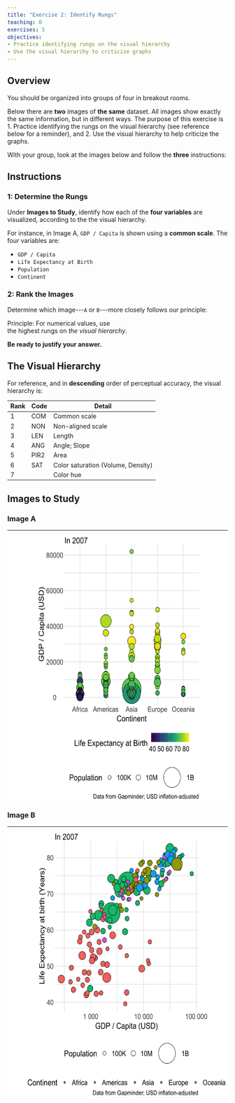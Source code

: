 ```yaml
---
title: "Exercise 2: Identify Rungs"
teaching: 0
exercises: 5
objectives:
- Practice identifying rungs on the visual hierarchy
- Use the visual hierarchy to criticize graphs
---
```


## Overview

You should be organized into groups of four in breakout rooms.

Below there are **two** images of **the same** dataset. All images show exactly
the same information, but in different ways. The purpose of this exercise is 1.
Practice identifying the rungs on the visual hierarchy (see reference below for
a reminder), and 2. Use the visual hierarchy to help criticize the graphs.

With your group, look at the images below and follow the **three** instructions:

## Instructions

### 1: Determine the Rungs

Under **Images to Study**, identify how each of the **four variables** are
visualized, according to the the visual hierarchy.

For instance, in Image A, `GDP / Capita` is shown using a **common scale**. The
four variables are:

- `GDP / Capita`
- `Life Expectancy at Birth`
- `Population`
- `Continent`

### 2: Rank the Images

Determine which image---`A` or `B`---more closely follows our principle:

Principle: For numerical values, use<br> the highest rungs on *the visual hierarchy*.

**Be ready to justify your answer.**

## The Visual Hierarchy

For reference, and in **descending** order of perceptual accuracy, the visual
hierarchy is:

| Rank | Code | Detail |
|---|-----|--------------|
| 1 | COM | Common scale |
| 2 | NON | Non-aligned scale |
| 3 | LEN | Length |
| 4 | ANG | Angle; Slope |
| 5 | PIR2 | Area |
| 6 | SAT | Color saturation (Volume, Density) |
| 7 |     | Color hue |

## Images to Study

### Image A

---

<img src="../fig/gapminder_1A.png" style="width:600px;height:600px;">

### Image B

---

<img src="../fig/gapminder_1B.png" style="width:600px;height:600px;">
